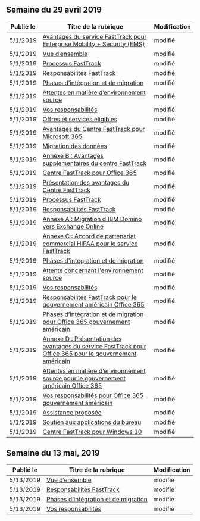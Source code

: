<!-- This file is generated automatically each week. Changes made to this file will be overwritten.-->




## <a name="week-of-april-29-2019"></a>Semaine du 29 avril 2019


| Publié le |Titre de la rubrique | Modification |
|------|------------|--------|
| 5/1/2019 | [Avantages du service FastTrack pour Enterprise Mobility + Security (EMS)](/FastTrack/ems-fasttrack-benefit-for-ems) | modifié |
| 5/1/2019 | [Vue d’ensemble](/FastTrack/ems-fasttrack-benefit-overview) | modifié |
| 5/1/2019 | [Processus FastTrack](/FastTrack/ems-fasttrack-process) | modifié |
| 5/1/2019 | [Responsabilités FastTrack](/FastTrack/ems-fasttrack-responsibilities) | modifié |
| 5/1/2019 | [Phases d’intégration et de migration](/FastTrack/ems-onboarding-phases) | modifié |
| 5/1/2019 | [Attentes en matière d’environnement source](/FastTrack/ems-source-environment-expectations) | modifié |
| 5/1/2019 | [Vos responsabilités](/FastTrack/ems-your-responsibilities) | modifié |
| 5/1/2019 | [Offres et services éligibles](/FastTrack/m365-eligible-services-and-plans) | modifié |
| 5/1/2019 | [Avantages du Centre FastTrack pour Microsoft 365](/FastTrack/m365-fasttrack-benefit-overview) | modifié |
| 5/1/2019 | [Migration des données](/FastTrack/o365-data-migration) | modifié |
| 5/1/2019 | [Annexe B : Avantages supplémentaires du centre FastTrack](/FastTrack/o365-fasttrack-additional-benefits) | modifié |
| 5/1/2019 | [Centre FastTrack pour Office 365](/FastTrack/o365-fasttrack-benefit-for-office-365) | modifié |
| 5/1/2019 | [Présentation des avantages du Centre FastTrack](/FastTrack/o365-fasttrack-benefit-overview) | modifié |
| 5/1/2019 | [Processus FastTrack](/FastTrack/o365-fasttrack-process) | modifié |
| 5/1/2019 | [Responsabilités FastTrack](/FastTrack/o365-fasttrack-responsibilities) | modifié |
| 5/1/2019 | [Annexe A : Migration d'IBM Domino vers Exchange Online](/FastTrack/o365-from-ibm-domino-to-exchange-online) | modifié |
| 5/1/2019 | [Annexe C : Accord de partenariat commercial HIPAA pour le service FastTrack](/FastTrack/o365-hipaa-business-associate-agreement) | modifié |
| 5/1/2019 | [Phases d'intégration et de migration](/FastTrack/o365-onboarding-and-migration) | modifié |
| 5/1/2019 | [Attente concernant l'environnement source](/FastTrack/o365-source-environment-expectations) | modifié |
| 5/1/2019 | [Vos responsabilités](/FastTrack/o365-your-responsibilities) | modifié |
| 5/1/2019 | [Responsabilités FastTrack pour le gouvernement américain Office 365](/FastTrack/us-gov-appendix-fasttrack-responsibilities) | modifié |
| 5/1/2019 | [Phases d’intégration et de migration pour Office 365 gouvernement américain](/FastTrack/us-gov-appendix-onboarding-and-migration) | modifié |
| 5/1/2019 | [Annexe D : Présentation des avantages du service FastTrack pour Office 365 pour le gouvernement américain](/FastTrack/us-gov-appendix-overview) | modifié |
| 5/1/2019 | [Attentes en matière d’environnement source pour le gouvernement américain Office 365](/FastTrack/us-gov-appendix-source-environment-expectations) | modifié |
| 5/1/2019 | [Vos responsabilités pour Office 365 gouvernement américain](/FastTrack/us-gov-appendix-your-responsibilities) | modifié |
| 5/1/2019 | [Assistance proposée](/FastTrack/win-10-daa-assistance-offered) | modifié |
| 5/1/2019 | [Soutien aux applications du bureau](/FastTrack/win-10-desktop-app-assure) | modifié |
| 5/1/2019 | [Centre FastTrack pour Windows 10](/FastTrack/win-10-fasttrack-benefit-for-windows-10) | modifié |


## <a name="week-of-may-13-2019"></a>Semaine du 13 mai, 2019


| Publié le |Titre de la rubrique | Modification |
|------|------------|--------|
| 5/13/2019 | [Vue d’ensemble](/FastTrack/ems-fasttrack-benefit-overview) | modifié |
| 5/13/2019 | [Responsabilités FastTrack](/FastTrack/ems-fasttrack-responsibilities) | modifié |
| 5/13/2019 | [Phases d’intégration et de migration](/FastTrack/ems-onboarding-phases) | modifié |
| 5/13/2019 | [Vos responsabilités](/FastTrack/ems-your-responsibilities) | modifié |
